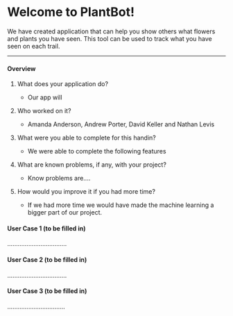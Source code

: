 Welcome to PlantBot!
===================


We have created application that can help you show others what flowers and plants you have seen. This tool can be used to track what you have seen on each trail.

----------

<h4>Overview</h4>

1. What does your application do?
    - Our app will

2. Who worked on it?
    - Amanda Anderson, Andrew Porter, David Keller and Nathan Levis

3. What were you able to complete for this handin?
    - We were able to complete the following features

4. What are known problems, if any, with your project?
    - Know problems are....

5. How would you improve it if you had more time?
   - If we had more time we would have made the machine learning a bigger part of our project. 

####  User Case 1 (to be filled in)

..................................

####  User Case 2 (to be filled in)

..................................

####  User Case 3 (to be filled in)


.................................

